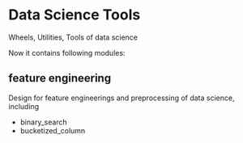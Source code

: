 # Data Science Tools

Wheels, Utilities, Tools of data science

Now it contains following modules:

## feature engineering

Design for feature engineerings and preprocessing of data science, including
* binary_search
* bucketized_column
